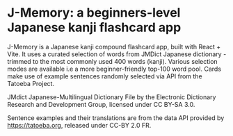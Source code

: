 # J-Memory: a beginners-level Japanese kanji flashcard app

J-Memory is a Japanese kanji compound flashcard app, built with React + Vite. It uses a curated selection of words from JMDict Japanese dictionary - trimmed to the most commonly used 400 words (kanji). Various selection modes are available i.e a more beginner-friendly top-100 word pool. Cards make use of example sentences randomly selected via API from the Tatoeba Project.

JMdict Japanese-Multilingual Dictionary File by the Electronic Dictionary Research and Development Group, licensed under CC BY-SA 3.0.

Sentence examples and their translations are from the data API provided by https://tatoeba.org, released under CC-BY 2.0 FR.